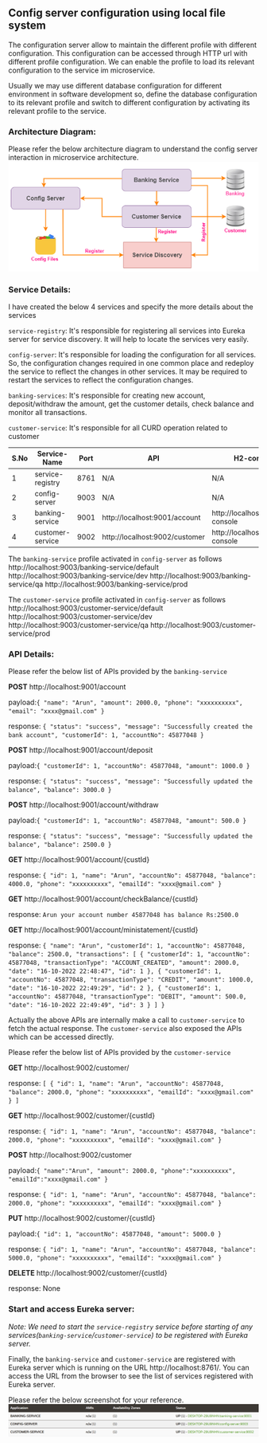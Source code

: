 ## Config server configuration using local file system
The configuration server allow to maintain the different profile with different configuration. This configuration can be accessed through HTTP url with different profile configuration. We can enable the profile to load its relevant configuration to the service im microservice. 

Usually we may use different database configuration for different environment in software development so, define the database configuration to its relevant profile and switch to different configuration by activating its relevant profile to the service.

### Architecture Diagram:
Please refer the below architecture diagram to understand the config server interaction in microservice architecture.
![config_local.png](_img/config_local.png)

### Service Details:
I have created the below 4 services and specify the more details about the services

`service-registry`: It's responsible for registering all services into Eureka server for service discovery. It will help to locate the services very easily.

`config-server`: It's responsible for loading the configuration for all services. So, the configuration changes required in one common place and redeploy the service to reflect the changes in other services. It may be required to restart the services to reflect the configuration changes. 

`banking-services`: It's responsible for creating new account, deposit/withdraw the amount, get the customer details, check balance and monitor all transactions.

`customer-service`: It's responsible for all CURD operation related to customer


|S.No| Service-Name     | Port | API                            |H2-console| DB Url |
-----|------------------|------|--------------------------------|----------|--------|
1| service-registry | 8761 | N/A                            |N/A| N/A    |
2| config-server    | 9003 | N/A                            |N/A| N/A    |
3| banking-service  | 9001 | http://localhost:9001/account  |http://localhost:9001/h2-console| jdbc:h2:mem:banking |
4| customer-service | 9002 | http://localhost:9002/customer |http://localhost:9002/h2-console|jdbc:h2:mem:customer|

The `banking-service` profile activated in `config-server` as follows
http://localhost:9003/banking-service/default
http://localhost:9003/banking-service/dev
http://localhost:9003/banking-service/qa
http://localhost:9003/banking-service/prod

The `customer-service` profile activated in `config-server` as follows
http://localhost:9003/customer-service/default
http://localhost:9003/customer-service/dev
http://localhost:9003/customer-service/qa
http://localhost:9003/customer-service/prod

### API Details:
Please refer the below list of APIs provided by the `banking-service`

**POST** http://localhost:9001/account

payload:`{
"name": "Arun",
"amount": 2000.0,
"phone": "xxxxxxxxxx",
"email": "xxxx@gmail.com"
}`

response: `{
"status": "success",
"message": "Successfully created the bank account",
"customerId": 1,
"accountNo": 45877048
}`

**POST** http://localhost:9001/account/deposit

payload:`{
"customerId": 1,
"accountNo": 45877048,
"amount": 1000.0
}`

response: `{
"status": "success",
"message": "Successfully updated the balance",
"balance": 3000.0
}`

**POST** http://localhost:9001/account/withdraw

payload:`{
"customerId": 1,
"accountNo": 45877048,
"amount": 500.0
}`

response: `{
"status": "success",
"message": "Successfully updated the balance",
"balance": 2500.0
}`

**GET** http://localhost:9001/account/{custId}

response: `{
"id": 1,
"name": "Arun",
"accountNo": 45877048,
"balance": 4000.0,
"phone": "xxxxxxxxxx",
"emailId": "xxxx@gmail.com"
}`

**GET** http://localhost:9001/account/checkBalance/{custId}

response: `Arun your account number 45877048 has balance Rs:2500.0`

**GET** http://localhost:9001/account/ministatement/{custId}

response: `{
"name": "Arun",
"customerId": 1,
"accountNo": 45877048,
"balance": 2500.0,
"transactions": [
{
"customerId": 1,
"accountNo": 45877048,
"transactionType": "ACCOUNT_CREATED",
"amount": 2000.0,
"date": "16-10-2022 22:48:47",
"id": 1
},
{
"customerId": 1,
"accountNo": 45877048,
"transactionType": "CREDIT",
"amount": 1000.0,
"date": "16-10-2022 22:49:29",
"id": 2
},
{
"customerId": 1,
"accountNo": 45877048,
"transactionType": "DEBIT",
"amount": 500.0,
"date": "16-10-2022 22:49:49",
"id": 3
}
]
}`

Actually the above APIs are internally make a call to `customer-service` to fetch the actual response. The `customer-service` also exposed the APIs which can be accessed directly.

Please refer the below list of APIs provided by the `customer-service`

**GET** http://localhost:9002/customer/

response: `[
{
"id": 1,
"name": "Arun",
"accountNo": 45877048,
"balance": 2000.0,
"phone": "xxxxxxxxxx",
"emailId": "xxxx@gmail.com"
}
]`

**GET** http://localhost:9002/customer/{custId}

response: `{
"id": 1,
"name": "Arun",
"accountNo": 45877048,
"balance": 2000.0,
"phone": "xxxxxxxxxx",
"emailId": "xxxx@gmail.com"
}`

**POST** http://localhost:9002/customer

payload:`{
"name":"Arun",
"amount": 2000.0,
"phone":"xxxxxxxxxx",
"emailId":"xxxx@gmail.com"
}`

response: `{
"id": 1,
"name": "Arun",
"accountNo": 45877048,
"balance": 2000.0,
"phone": "xxxxxxxxxx",
"emailId": "xxxx@gmail.com"
}`

**PUT** http://localhost:9002/customer/{custId}

payload:`{
"id": 1,
"accountNo": 45877048,
"amount": 5000.0
}`

response: `{
"id": 1,
"name": "Arun",
"accountNo": 45877048,
"balance": 5000.0,
"phone": "xxxxxxxxxx",
"emailId": "xxxx@gmail.com"
}`

**DELETE** http://localhost:9002/customer/{custId}

response: None

### Start and access Eureka server:
*Note: We need to start the `service-registry` service before starting of any services(`banking-service`/`customer-service`) to be registered with Eureka server.*

Finally, the `banking-service` and `customer-service` are registered with Eureka server which is running on the URL http://localhost:8761/. You can access the URL from the browser to see the list of services registered with Eureka server.

Please refer the below screenshot for your reference.
![service_discovery.png](_img/service_discovery.png)